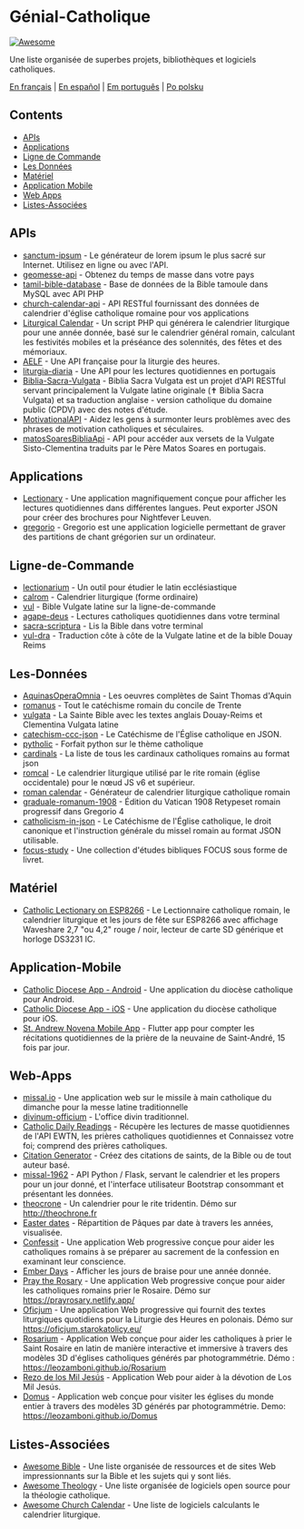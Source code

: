 # Génial-Catholique

[![Awesome](https://cdn.rawgit.com/sindresorhus/awesome/d7305f38d29fed78fa85652e3a63e154dd8e8829/media/badge.svg)](https://github.com/sindresorhus/awesome)

Une liste organisée de superbes projets, bibliothèques et logiciels catholiques.

[En français](https://github.com/servusdei2018/awesome-catholic/blob/master/README.fr.md) | [En español](https://github.com/servusdei2018/awesome-catholic/blob/master/README.es.md) | [Em português](https://github.com/servusdei2018/awesome-catholic/blob/master/README.pt-br.md) | [Po polsku](https://github.com/servusdei2018/awesome-catholic/blob/master/README.pl-pl.md)

## Contents

  - [APIs](#apis)
  - [Applications](#applications)
  - [Ligne de Commande](#ligne-de-commande)
  - [Les Données](#les-données)
  - [Matériel](#matériel)
  - [Application Mobile](#application-mobile)
  - [Web Apps](#web-apps)
  - [Listes-Associées](#listes-associées)

## APIs

* [sanctum-ipsum](https://github.com/graysonhicks/sanctum-ipsum) - Le générateur de lorem ipsum le plus sacré sur Internet. Utilisez en ligne ou avec l'API.
* [geomesse-api](https://github.com/carpedeum-fr/geomesse-api) - Obtenez du temps de masse dans votre pays
* [tamil-bible-database](https://github.com/jayarathina/Tamil-Bible-Database) - Base de données de la Bible tamoule dans MySQL avec API PHP
* [church-calendar-api](https://github.com/igneus/church-calendar-api) - API RESTful fournissant des données de calendrier d'église catholique romaine pour vos applications
* [Liturgical Calendar](https://github.com/JohnRDOrazio/LiturgicalCalendar) - Un script PHP qui générera le calendrier liturgique pour une année donnée, basé sur le calendrier général romain, calculant les festivités mobiles et la préséance des solennités, des fêtes et des mémoriaux.
* [AELF](https://api.aelf.org/) - Une API française pour la liturgie des heures.
* [liturgia-diaria](https://github.com/Dancrf/liturgia-diaria) - Une API pour les lectures quotidiennes en portugais
* [Biblia-Sacra-Vulgata](https://github.com/aseemsavio/Biblia-Sacra-Vulgata) - Biblia Sacra Vulgata est un projet d'API RESTful servant principalement la Vulgate latine originale (✝️ Biblia Sacra Vulgata) et sa traduction anglaise - version catholique du domaine public (CPDV) avec des notes d'étude.
* [MotivationalAPI](https://github.com/GomezMig03/MotivationalAPI) - Aidez les gens à surmonter leurs problèmes avec des phrases de motivation catholiques et séculaires.
* [matosSoaresBibliaApi](https://github.com/devocionario/matosSoaresBibliaApi) - API pour accéder aux versets de la Vulgate Sisto-Clementina traduits par le Père Matos Soares en portugais.

## Applications

* [Lectionary](https://github.com/Dev1an/Lectionary) - Une application magnifiquement conçue pour afficher les lectures quotidiennes dans différentes langues. Peut exporter JSON pour créer des brochures pour Nightfever Leuven.
* [gregorio](https://github.com/gregorio-project/gregorio) - Gregorio est une application logicielle permettant de graver des partitions de chant grégorien sur un ordinateur.

## Ligne-de-Commande

* [lectionarium](https://github.com/davidrmcharles/lectionarium) - Un outil pour étudier le latin ecclésiastique
* [calrom](https://github.com/calendarium-romanum/calrom) - Calendrier liturgique (forme ordinaire)
* [vul](https://github.com/LukeSmithxyz/vul) - Bible Vulgate latine sur la ligne-de-commande
* [agape-deus](https://github.com/ngorden/agape-deus) - Lectures catholiques quotidiennes dans votre terminal
* [sacra-scriptura](https://github.com/ngorden/sacra-scriptura) - Lis la Bible dans votre terminal
* [vul-dra](https://github.com/RaynardGerraldo/vul-dra/) - Traduction côte à côte de la Vulgate latine et de la bible Douay Reims

## Les-Données

* [AquinasOperaOmnia](https://github.com/Geremia/AquinasOperaOmnia) - Les oeuvres complètes de Saint Thomas d'Aquin
* [romanus](https://github.com/borderstech/romanus) - Tout le catéchisme romain du concile de Trente
* [vulgata](https://github.com/borderstech/vulgata) - La Sainte Bible avec les textes anglais Douay-Reims et Clementina Vulgata latine
* [catechism-ccc-json](https://github.com/nossbigg/catechism-ccc-json) - Le Catéchisme de l'Église catholique en JSON.
* [pytholic](https://github.com/Medromenax/pytholic) - Forfait python sur le thème catholique
* [cardinals](https://github.com/ChrisVo/cardinals) - La liste de tous les cardinaux catholiques romains au format json
* [romcal](https://github.com/romcal/romcal) - Le calendrier liturgique utilisé par le rite romain (église occidentale) pour le nœud JS v6 et supérieur.
* [roman calendar](https://github.com/jayarathina/Roman-Calendar) - Générateur de calendrier liturgique catholique romain
* [graduale-romanum-1908](https://github.com/ahinkley/graduale-romanum-1908) - Édition du Vatican 1908 Retypeset romain progressif dans Gregorio 4
* [catholicism-in-json](https://github.com/aseemsavio/catholicism-in-json) - Le Catéchisme de l'Église catholique, le droit canonique et l'instruction générale du missel romain au format JSON utilisable.
* [focus-study](https://github.com/rvbcldud/focus-study) - Une collection d'études bibliques FOCUS sous forme de livret.

## Matériel

* [Catholic Lectionary on ESP8266](https://github.com/plishman/Catholic-Lectionary-on-ESP8266) - Le Lectionnaire catholique romain, le calendrier liturgique et les jours de fête sur ESP8266 avec affichage Waveshare 2,7 "ou 4,2" rouge / noir, lecteur de carte SD générique et horloge DS3231 IC.

## Application-Mobile

* [Catholic Diocese App - Android](https://github.com/geerlingguy/Catholic-Diocese-App-Android) - Une application du diocèse catholique pour Android.
* [Catholic Diocese App - iOS](https://github.com/geerlingguy/Catholic-Diocese-App-iOS) - Une application du diocèse catholique pour iOS.
* [St. Andrew Novena Mobile App](https://github.com/mftruso/st-andrew-novena) - Flutter app pour compter les récitations quotidiennes de la prière de la neuvaine de Saint-André, 15 fois par jour.

## Web-Apps

* [missal.io](https://github.com/benyanke/missal.io) - Une application web sur le missile à main catholique du dimanche pour la messe latine traditionnelle
* [divinum-officium](https://github.com/DivinumOfficium/divinum-officium) - L'office divin traditionnel.
* [Catholic Daily Readings](https://github.com/tbaba007/ReactJs-Catholic-Daily-Readings-Integration-EWTN) - Récupère les lectures de masse quotidiennes de l'API EWTN, les prières catholiques quotidiennes et Connaissez votre foi; comprend des prières catholiques.
* [Citation Generator](https://github.com/matefs/Citation-Generator) - Créez des citations de saints, de la Bible ou de tout auteur basé.
* [missal-1962](https://github.com/mmolenda/Missal1962) - API Python / Flask, servant le calendrier et les propers pour un jour donné, et l'interface utilisateur Bootstrap consommant et présentant les données.
* [theocrone](https://github.com/paucazou/theochrone) - Un calendrier pour le rite tridentin. Démo sur http://theochrone.fr
* [Easter dates](https://easter-dates.gavinr.com/) - Répartition de Pâques par date à travers les années, visualisée.
* [Confessit](https://github.com/kas-catholic/confessit-web) - Une application Web progressive conçue pour aider les catholiques romains à se préparer au sacrement de la confession en examinant leur conscience.
* [Ember Days](https://github.com/saint-isidore-guild/ember-days) - Afficher les jours de braise pour une année donnée.
* [Pray the Rosary](https://github.com/marchiartur/pray-the-rosary) - Une application Web progressive conçue pour aider les catholiques romains prier le Rosaire. Démo sur https://prayrosary.netlify.app/
* [Oficjum](https://github.com/anna-wro/rkk) - Une application Web progressive qui fournit des textes liturgiques quotidiens pour la Liturgie des Heures en polonais. Démo sur https://oficjum.starokatolicy.eu/
* [Rosarium](https://github.com/leozamboni/Rosarium) - Application Web conçue pour aider les catholiques à prier le Saint Rosaire en latin de manière interactive et immersive à travers des modèles 3D d'églises catholiques générés par photogrammétrie. Démo : https://leozamboni.github.io/Rosarium
* [Rezo de los Mil Jesús](https://github.com/emamut/rezo-mil-jesus) - Application Web pour aider à la dévotion de Los Mil Jesús.
* [Domus](https://github.com/leozamboni/Domus) - Application web conçue pour visiter les églises du monde entier à travers des modèles 3D générés par photogrammétrie. Demo: https://leozamboni.github.io/Domus

## Listes-Associées

- [Awesome Bible](https://github.com/awesome-bible/awesome-bible.github.io) - Une liste organisée de ressources et de sites Web impressionnants sur la Bible et les sujets qui y sont liés.
- [Awesome Theology](https://github.com/historical-theology/awesome-theology) - Une liste organisée de logiciels open source pour la théologie catholique.
- [Awesome Church Calendar](https://github.com/calendarium-romanum/awesome-church-calendar) - Une liste de logiciels calculants le calendrier liturgique.
